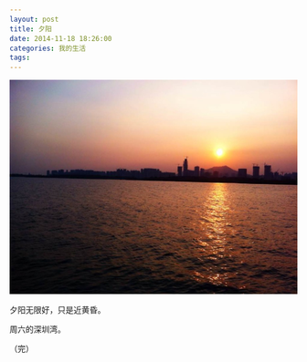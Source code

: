 ```yaml
---
layout: post
title: 夕阳
date: 2014-11-18 18:26:00
categories: 我的生活
tags: 
---
```


![夕阳无限好，只是近黄昏。](/assets/sunset.jpg)

夕阳无限好，只是近黄昏。

周六的深圳湾。

（完）